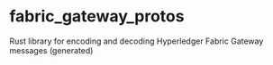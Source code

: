 # fabric_gateway_protos

Rust library for encoding and decoding Hyperledger Fabric Gateway messages (generated)
